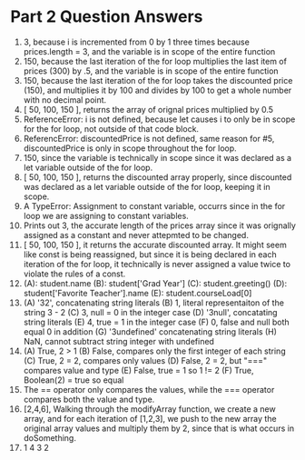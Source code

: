 # Part 2 Question Answers
1. 3, because i is incremented from 0 by 1 three times because prices.length = 3, and the variable is in scope of the entire function
2. 150, because the last iteration of the for loop multiplies the last item of prices (300) by .5, and the variable is in scope of the entire function
3. 150, because the last iteration of the for loop takes the discounted price (150), and multiplies it by 100 and divides by 100 to get a whole number with no decimal point. 
4. [ 50, 100, 150 ], returns the array of orignal prices multiplied by 0.5
5. ReferenceError: i is not defined, because let causes i to only be in scope for the for loop, not outside of that code block.
6. ReferencError: discountedPrice is not defined, same reason for #5, discountedPrice is only in scope throughout the for loop. 
7. 150, since the variable is technically in scope since it was declared as a let variable outside of the for loop. 
8. [ 50, 100, 150 ], returns the discounted array properly, since discounted was declared as a let variable outside of the for loop, keeping it in scope. 
9. A TypeError: Assignment to constant variable, occurrs since in the for loop we are assigning to constant variables. 
10. Prints out 3, the accurate length of the prices array since it was orignally assigned as a constant and never attepmted to be changed. 
11. [ 50, 100, 150 ], it returns the accurate discounted array. It might seem like const is being reassigned, but since it is being declared in each iteration of the for loop, it technically is never assigned a value twice to violate the rules of a const.
12. (A): student.name
    (B): student['Grad Year']
    (C): student.greeting()
    (D): student['Favorite Teacher'].name
    (E): student.courseLoad[0]
13. (A) '32', concatenating string literals
    (B) 1, literal representaiton of the string 3 - 2
    (C) 3, null = 0 in the integer case
    (D) '3null', concatating string literals 
    (E)  4, true = 1 in the integer case
    (F) 0, false and null both equal 0 in addition
    (G) '3undefined' concatenating string literals
    (H) NaN, cannot subtract string integer with undefined 
14. (A) True, 2 > 1
    (B) False, compares only the first integer of each string
    (C) True, 2 = 2, compares only values
    (D) False, 2 = 2, but "===" compares value and type
    (E) False, true = 1 so 1 != 2
    (F) True, Boolean(2) = true so equal
15. The == operator only compares the values, while the === operator compares both the value and type.
17. [2,4,6], Walking through the modifyArray function, we create a new array, and for each iteration of [1,2,3], we push to the new array the original array values and multiply them by 2, since that is what occurs in doSomething.
19. 1 4 3 2  